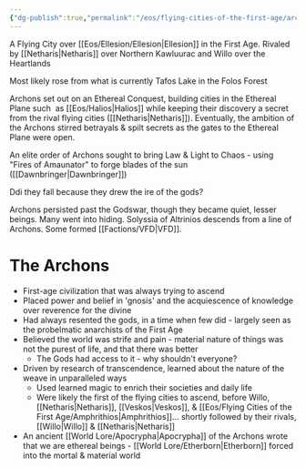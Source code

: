 ```yaml
---
{"dg-publish":true,"permalink":"/eos/flying-cities-of-the-first-age/archon/","updated":"2024-12-24T21:15:06.421-05:00"}
---
```


A Flying City over [[Eos/Ellesion/Ellesion\|Ellesion]] in the First Age. Rivaled by  [[Netharis\|Netharis]] over Northern Kawluurac and Willo over the Heartlands

Most likely rose from what is currently Tafos Lake in the Folos Forest

Archons set out on an Ethereal Conquest, building cities in the Ethereal Plane such  as [[Eos/Halios\|Halios]] while keeping their discovery a secret from the rival flying cities ([[Netharis\|Netharis]]). Eventually, the ambition of the Archons stirred betrayals & spilt secrets as the gates to the Ethereal Plane were open. 

An elite order of Archons sought to bring Law & Light to Chaos - using "Fires of Amaunator" to forge blades of the sun ([[Dawnbringer\|Dawnbringer]])

Ddi they fall because they drew the ire of the gods? 

Archons persisted past the Godswar, though they became quiet, lesser beings. Many went into hiding. Solyssia of Altrinios descends from a line of Archons. Some formed [[Factions/VFD\|VFD]].

# The Archons
- First-age civilization that was always trying to ascend
- Placed power and belief in 'gnosis' and the acquiescence of knowledge over reverence for the divine
- Had always resented the gods, in a time when few did - largely seen as the probelmatic anarchists of the First Age 
- Believed the world was strife and pain - material nature of things was not the purest of life, and that there was better 
	- The Gods had access to it - why shouldn't everyone?
- Driven by research of transcendence, learned about the nature of the weave in unparalleled ways 
	- Used learned magic to enrich their societies and daily life
	- Were likely the first of the flying cities to ascend, before Willo, [[Netharis\|Netharis]], [[Veskos\|Veskos]], & [[Eos/Flying Cities of the First Age/Amphrithios\|Amphrithios]]... shortly followed by their rivals, [[Willo\|Willo]] & [[Netharis\|Netharis]]
- An ancient [[World Lore/Apocrypha\|Apocrypha]] of the Archons wrote that we are ethereal beings - [[World Lore/Etherborn\|Etherborn]] forced into the mortal & material world
